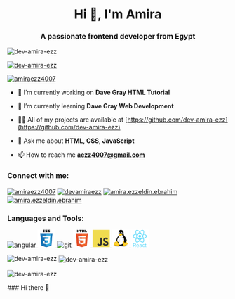 <h1 align="center">Hi 👋, I'm Amira</h1>
<h3 align="center">A passionate frontend developer from Egypt</h3>

<p align="left"> <img src="https://komarev.com/ghpvc/?username=dev-amira-ezz&label=Profile%20views&color=0e75b6&style=flat" alt="dev-amira-ezz" /> </p>

<p align="left"> <a href="https://github.com/ryo-ma/github-profile-trophy"><img src="https://github-profile-trophy.vercel.app/?username=dev-amira-ezz" alt="dev-amira-ezz" /></a> </p>

<p align="left"> <a href="https://twitter.com/amiraezz4007" target="blank"><img src="https://img.shields.io/twitter/follow/amiraezz4007?logo=twitter&style=for-the-badge" alt="amiraezz4007" /></a> </p>

- 🔭 I’m currently working on **Dave Gray HTML Tutorial**

- 🌱 I’m currently learning **Dave Gray Web Development**

- 👨‍💻 All of my projects are available at [https://github.com/dev-amira-ezz](https://github.com/dev-amira-ezz)

- 💬 Ask me about **HTML, CSS, JavaScript**

- 📫 How to reach me **aezz4007@gmail.com**

<h3 align="left">Connect with me:</h3>
<p align="left">
<a href="https://twitter.com/amiraezz4007" target="blank"><img align="center" src="https://raw.githubusercontent.com/rahuldkjain/github-profile-readme-generator/master/src/images/icons/Social/twitter.svg" alt="amiraezz4007" height="30" width="40" /></a>
<a href="https://linkedin.com/in/devamiraezz" target="blank"><img align="center" src="https://raw.githubusercontent.com/rahuldkjain/github-profile-readme-generator/master/src/images/icons/Social/linked-in-alt.svg" alt="devamiraezz" height="30" width="40" /></a>
<a href="https://www.facebook.com/aezz4007" target="blank"><img align="center" src="https://raw.githubusercontent.com/rahuldkjain/github-profile-readme-generator/master/src/images/icons/Social/facebook.svg" alt="amira.ezzeldin.ebrahim" height="30" width="40" /></a>
<a href="https://instagram.com/amira.ezzeldin.ebrahim" target="blank"><img align="center" src="https://raw.githubusercontent.com/rahuldkjain/github-profile-readme-generator/master/src/images/icons/Social/instagram.svg" alt="amira.ezzeldin.ebrahim" height="30" width="40" /></a>
</p>

<h3 align="left">Languages and Tools:</h3>
<p align="left"> <a href="https://angular.io" target="_blank" rel="noreferrer"> <img src="https://angular.io/assets/images/logos/angular/angular.svg" alt="angular" width="40" height="40"/> </a> <a href="https://www.w3schools.com/css/" target="_blank" rel="noreferrer"> <img src="https://raw.githubusercontent.com/devicons/devicon/master/icons/css3/css3-original-wordmark.svg" alt="css3" width="40" height="40"/> </a> <a href="https://git-scm.com/" target="_blank" rel="noreferrer"> <img src="https://www.vectorlogo.zone/logos/git-scm/git-scm-icon.svg" alt="git" width="40" height="40"/> </a> <a href="https://www.w3.org/html/" target="_blank" rel="noreferrer"> <img src="https://raw.githubusercontent.com/devicons/devicon/master/icons/html5/html5-original-wordmark.svg" alt="html5" width="40" height="40"/> </a> <a href="https://developer.mozilla.org/en-US/docs/Web/JavaScript" target="_blank" rel="noreferrer"> <img src="https://raw.githubusercontent.com/devicons/devicon/master/icons/javascript/javascript-original.svg" alt="javascript" width="40" height="40"/> </a> <a href="https://www.linux.org/" target="_blank" rel="noreferrer"> <img src="https://raw.githubusercontent.com/devicons/devicon/master/icons/linux/linux-original.svg" alt="linux" width="40" height="40"/> </a> <a href="https://reactjs.org/" target="_blank" rel="noreferrer"> <img src="https://raw.githubusercontent.com/devicons/devicon/master/icons/react/react-original-wordmark.svg" alt="react" width="40" height="40"/> </a> </p>

<p><img align="left" src="https://github-readme-stats.vercel.app/api/top-langs?username=dev-amira-ezz&show_icons=true&locale=en&layout=compact" alt="dev-amira-ezz" /></p>

<p>&nbsp;<img align="center" src="https://github-readme-stats.vercel.app/api?username=dev-amira-ezz&show_icons=true&locale=en" alt="dev-amira-ezz" /></p>

<p><img align="center" src="https://github-readme-streak-stats.herokuapp.com/?user=dev-amira-ezz&" alt="dev-amira-ezz" /></p>
### Hi there 👋

<!--
**dev-amira-ezz/dev-amira-ezz** is a ✨ _special_ ✨ repository because its `README.md` (this file) appears on your GitHub profile.

Here are some ideas to get you started:

- 🔭 I’m currently working on ...
- 🌱 I’m currently learning ...
- 👯 I’m looking to collaborate on ...
- 🤔 I’m looking for help with ...
- 💬 Ask me about ...
- 📫 How to reach me: ...
- 😄 Pronouns: ...
- ⚡ Fun fact: ...
-->
